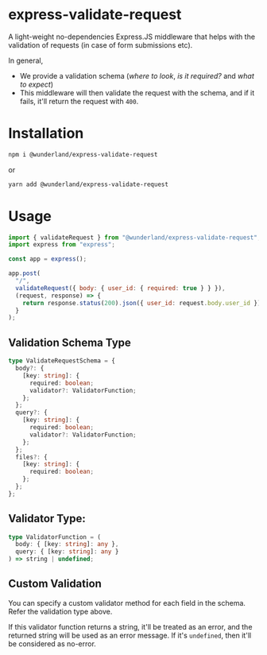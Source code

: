 # express-validate-request

A light-weight no-dependencies Express.JS middleware that helps with the validation of requests (in case of form submissions etc).

In general,

- We provide a validation schema (_where to look_, _is it required?_ and _what to expect_)
- This middleware will then validate the request with the schema, and if it fails, it'll return the request with `400`.

# Installation

```bash
npm i @wunderland/express-validate-request
```

or

```bash
yarn add @wunderland/express-validate-request
```

# Usage

```javascript
import { validateRequest } from "@wunderland/express-validate-request";
import express from "express";

const app = express();

app.post(
  "/",
  validateRequest({ body: { user_id: { required: true } } }),
  (request, response) => {
    return response.status(200).json({ user_id: request.body.user_id });
  }
);
```

## Validation Schema Type

```typescript
type ValidateRequestSchema = {
  body?: {
    [key: string]: {
      required: boolean;
      validator?: ValidatorFunction;
    };
  };
  query?: {
    [key: string]: {
      required: boolean;
      validator?: ValidatorFunction;
    };
  };
  files?: {
    [key: string]: {
      required: boolean;
    };
  };
};
```

## Validator Type:

```typescript
type ValidatorFunction = (
  body: { [key: string]: any },
  query: { [key: string]: any }
) => string | undefined;
```  

## Custom Validation  
You can specify a custom validator method for each field in the schema. Refer the validation type above.  

If this validator function returns a string, it'll be treated as an error, and the returned string will be used as an error message. If it's `undefined`, then it'll be considered as no-error.  


